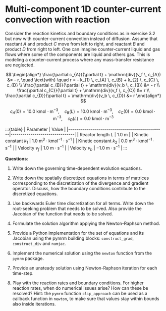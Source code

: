 # Multi-component 1D counter-current convection with reaction

Consider the reaction kinetics and boundary conditions as in exercise
3.2 but now with counter-current convection instead of diffusion. Assume
that reactant $A$ and product $C$ move from left to right, and reactant $B$
and product $D$ from right to left. One can imagine counter-current liquid
and gas flows where some of the components are liquid and others gas.
This is modeling a counter-current process where any mass-transfer
resistance are neglected.

$$
\begin{align*}
\frac{\partial c_{A}}{\partial t} + \mathrm{div}(v_f \, c_{A}) &= - r, \quad \text{with} \quad r = - k_{1} \, c_{A} \, c_{B} + k_{2} \, c_{C} \, c_{D} \\
\frac{\partial c_{B}}{\partial t} + \mathrm{div}(v_b \, c_{B}) &= - r \\
\frac{\partial c_{C}}{\partial t} + \mathrm{div}(v_f \, c_{C}) &= r \\
\frac{\partial c_{D}}{\partial t} + \mathrm{div}(v_b \, c_{D}) &= r
\end{align*}
$$

$$c_{A}(0) = 10.0~\mathrm{kmol \cdot m^{-3}}, \quad c_{B}(L) = 10.0~\mathrm{kmol \cdot m^{-3}}, \quad c_{C}(0) = 0.0~\mathrm{kmol \cdot m^{-3}}, \quad c_{D}(L) = 0.0~\mathrm{kmol \cdot m^{-3}}$$

:::{table} 
| Parameter                                      | Value                          |
|------------------------------------------------|--------------------------------|
| Reactor length $L$                              | $1.0~\mathrm{m}$               |
| Kinetic constant $k_{1}$                        | $1.0~\mathrm{m^3 \cdot kmol^{-1} \cdot s^{-1}}$ |
| Kinetic constant $k_{2}$                        | $0.0~\mathrm{m^3 \cdot kmol^{-1} \cdot s^{-1}}$   |
| Velocity $v_f$                                      | $1.0~\mathrm{m \cdot s^{-1}}$ |
| Velocity $v_b$                                      | $-1.0~\mathrm{m \cdot s^{-1}}$ |
:::

**Questions**:

1.  Write down the governing time-dependent evolution equations.

2.  Write down the spatially discretized equations in terms of matrices
    corresponding to the discretization of the divergence and gradient
    operator. Discuss, how the boundary conditions contribute to the
    discretized equations.

3.  Use backwards Euler time discretization for all terms. Write down
    the root-seeking problem that needs to be solved. Also provide the
    Jacobian of the function that needs to be solved.

4.  Formulate the solution algorithm applying the Newton-Raphson method.

5.  Provide a Python implementation for the set of equations and its
    Jacobian using the pymrm building blocks: `construct_grad`,
    `construct_div` and `numjac`.

6.  Implement the numerical solution using the `newton` function from the
    `pymrm` package.

7.  Provide an unsteady solution using Newton-Raphson iteration for
    each time-step.

8.  Play with the reaction rates and boundary conditions. For higher
    reaction rates, when do numerical issues arise? How can these be
    resolved? Hint: the `pymrm` function `clip_approach` can be used as a
    callback function in `newton`, to make sure that values stay within
    bounds also inside iterations.

